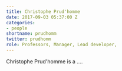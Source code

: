 ```yaml
---
title: Christophe Prud'homme
date: 2017-09-03 05:37:00 Z
categories:
- people
shortname: prudhomm
twitter: prudhomm
role: Professors, Manager, Lead developer,
---
```


Christophe Prud'homme is a ....